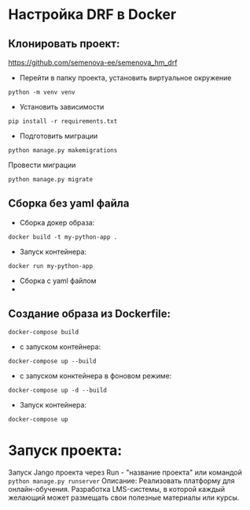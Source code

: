 

# Настройка DRF в Docker
## Клонировать проект:

https://github.com/semenova-ee/semenova_hm_drf

- Перейти в папку проекта, установить виртуальное окружение 

`python -m venv venv`

- Установить зависимости 

`pip install -r requirements.txt`

- Подготовить миграции 

`python manage.py makemigrations`

Провести миграции 

`python manage.py migrate`

## Сборка без yaml файла
- Сборка докер образа:

`docker build -t my-python-app . `

- Запуск контейнера:

`docker run my-python-app`


- Сборка с yaml файлом
- 
## Cоздание образа из Dockerfile:

`docker-compose build`

- с запуском контейнера:

`docker-compose up --build`

- с запуском конктейнера в фоновом режиме:

`docker-compose up -d --build`

- Запуск контейнера:

`docker-compose up`


# Запуск проекта:
Запуск Jango проекта через Run - "название проекта" или командой `python manage.py runserver`
Описание:
Реализовать платформу для онлайн-обучения. Разработка LMS-системы, в которой каждый желающий может размещать свои полезные материалы или курсы.

